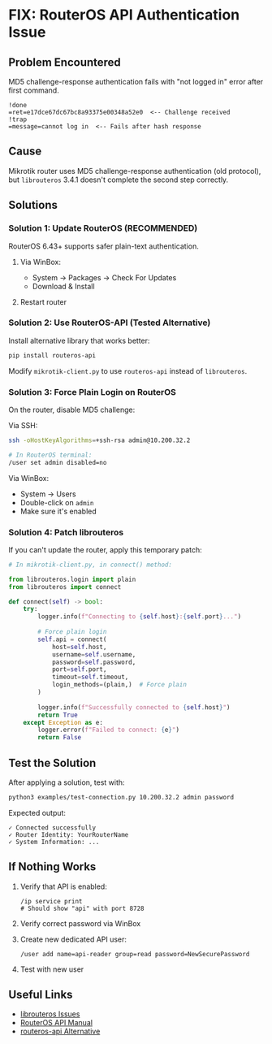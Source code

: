 # FIX: RouterOS API Authentication Issue

## Problem Encountered

MD5 challenge-response authentication fails with "not logged in" error after first command.

```
!done
=ret=e17dce67dc67bc8a93375e00348a52e0  <-- Challenge received
!trap
=message=cannot log in  <-- Fails after hash response
```

## Cause

Mikrotik router uses MD5 challenge-response authentication (old protocol), but `librouteros` 3.4.1 doesn't complete the second step correctly.

## Solutions

### Solution 1: Update RouterOS (RECOMMENDED)

RouterOS 6.43+ supports safer plain-text authentication.

1. Via WinBox:
   - System → Packages → Check For Updates
   - Download & Install

2. Restart router

### Solution 2: Use RouterOS-API (Tested Alternative)

Install alternative library that works better:

```bash
pip install routeros-api
```

Modify `mikrotik-client.py` to use `routeros-api` instead of `librouteros`.

### Solution 3: Force Plain Login on RouterOS

On the router, disable MD5 challenge:

Via SSH:
```bash
ssh -oHostKeyAlgorithms=+ssh-rsa admin@10.200.32.2

# In RouterOS terminal:
/user set admin disabled=no
```

Via WinBox:
- System → Users
- Double-click on `admin`
- Make sure it's enabled

### Solution 4: Patch librouteros

If you can't update the router, apply this temporary patch:

```python
# In mikrotik-client.py, in connect() method:

from librouteros.login import plain
from librouteros import connect

def connect(self) -> bool:
    try:
        logger.info(f"Connecting to {self.host}:{self.port}...")
        
        # Force plain login
        self.api = connect(
            host=self.host,
            username=self.username,
            password=self.password,
            port=self.port,
            timeout=self.timeout,
            login_methods=(plain,)  # Force plain
        )
        
        logger.info(f"Successfully connected to {self.host}")
        return True
    except Exception as e:
        logger.error(f"Failed to connect: {e}")
        return False
```

## Test the Solution

After applying a solution, test with:

```bash
python3 examples/test-connection.py 10.200.32.2 admin password
```

Expected output:
```
✓ Connected successfully
✓ Router Identity: YourRouterName
✓ System Information: ...
```

## If Nothing Works

1. Verify that API is enabled:
   ```
   /ip service print
   # Should show "api" with port 8728
   ```

2. Verify correct password via WinBox

3. Create new dedicated API user:
   ```
   /user add name=api-reader group=read password=NewSecurePassword
   ```

4. Test with new user

## Useful Links

- [librouteros Issues](https://github.com/luqasz/librouteros/issues)
- [RouterOS API Manual](https://help.mikrotik.com/docs/display/ROS/API)
- [routeros-api Alternative](https://pypi.org/project/routeros-api/)

